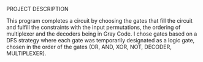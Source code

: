 PROJECT DESCRIPTION

  This program completes a circuit by choosing the gates that fill the circuit and fulfill the constraints with the input permutations, the ordering of multiplexer and the decoders being in Gray Code. I chose gates based on a DFS strategy where each gate was temporarily designated as a logic gate, chosen in the order of the gates (OR, AND, XOR, NOT, DECODER, MULTIPLEXER).

